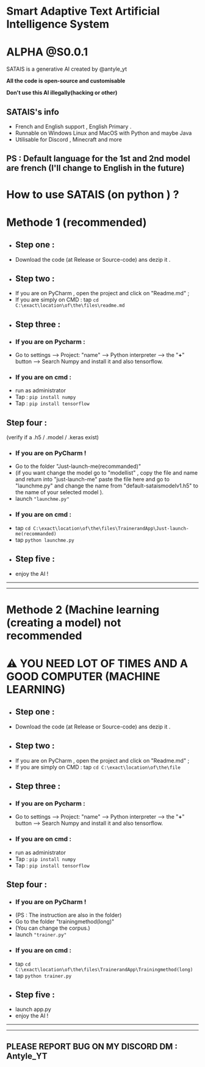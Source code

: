 # Smart Adaptive Text Artificial Intelligence System
# ALPHA @S0.0.1
 SATAIS is a generative AI created by @antyle_yt 

**All the code is open-source and customisable**

**Don't use this AI illegally(hacking or other)**

## SATAIS's info

* French and English support , English Primary .
* Runnable on Windows Linux and MacOS with Python and maybe Java 
* Utilisable for Discord , Minecraft and more

## PS : Default language for the 1st and 2nd model are french (I'll change to English in the future)

# How to use SATAIS (on python ) ?
# Methode 1 (recommended)
* ## Step one  : 
* Download the code (at Release or Source-code) ans dezip it .
* ## Step two  : 
* If you are on PyCharm , open the project and click on "Readme.md"  ; 
* If you are simply on CMD  :
     tap ``cd C:\exact\location\of\the\files\readme.md ``
* ## Step three :
* ### If you are on Pycharm :
* Go to settings --> Project: "name" --> Python interpreter --> the "**+**" button --> Search Numpy and install it and also tensorflow.
* ### If you are on cmd :
* run as administrator 
* Tap : ``pip install numpy``
* Tap : ``pip install tensorflow``
## Step four : 
(verify if a .h5 / .model / .keras exist)
* ### If you are on PyCharm !
* Go to the folder "Just-launch-me(recommanded)"
* (if you want change the model go to "modellist" , copy the file and name and return into "just-launch-me" paste the file here and go to "launchme.py" and change the name from "default-sataismodelv1.h5" to the name of your selected model ).
* launch ``"launchme.py"``																	
* ### If you are on cmd :																	
* tap ``cd C:\exact\location\of\the\files\TrainerandApp\Just-launch-me(recommanded) ``											
* tap ``python launchme.py``
* ## Step five :
* enjoy the AI !
----------------------------------------------------
----------------------------------------------------

# Methode 2 (Machine learning (creating a model) not recommended
# __⚠️ YOU NEED LOT OF TIMES AND A GOOD COMPUTER (MACHINE LEARNING)__
* ## Step one  : 
* Download the code (at Release or Source-code) ans dezip it .
* ## Step two  : 
* If you are on PyCharm , open the project and click on "Readme.md"  ; 
* If you are simply on CMD  :
     tap ``cd C:\exact\location\of\the\file ``
* ## Step three :
* ### If you are on Pycharm :
* Go to settings --> Project: "name" --> Python interpreter --> the "**+**" button --> Search Numpy and install it and also tensorflow.
* ### If you are on cmd :
* run as administrator 
* Tap : ``pip install numpy``
* Tap : ``pip install tensorflow``
## Step four : 
* ### If you are on PyCharm !
* (PS : The instruction are also in the folder)
* Go to the folder "trainingmethod(long)"
* (You can change the corpus.)
* launch ``"trainer.py"``																	
* ### If you are on cmd :																	
* tap ``cd C:\exact\location\of\the\files\TrainerandApp\Trainingmethod(long) ``											
* tap ``python trainer.py``
* ## Step five :
* launch app.py
* enjoy the AI !
----------------------------------------------------
----------------------------------------------------
## PLEASE REPORT BUG ON MY DISCORD DM : Antyle_YT
